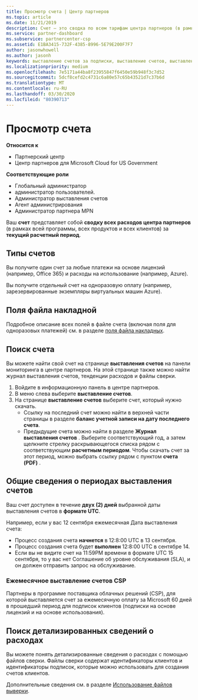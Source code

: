 ```yaml
---
title: Просмотр счета | Центр партнеров
ms.topic: article
ms.date: 11/21/2019
description: Счет — это сводка по всем тарифам центра партнеров (в рамках программы, продуктов и клиентов) за текущий месячный период.
ms.service: partner-dashboard
ms.subservice: partnercenter-csp
ms.assetid: E1BA3415-732F-4385-8996-5E79E200F7F7
author: jasonwhowell
ms.author: jasonh
keywords: выставление счетов за подписки, выставление счетов, выставления счетов в центре партнеров, просмотр счета, счет, счет центра партнеров, счет CSP, где мой счет?
ms.localizationpriority: medium
ms.openlocfilehash: 7e5171a44ba8f23955847f6450e59b948f3c7d52
ms.sourcegitcommit: 5dcf8cefd2c4731c6a80e57c65b43521d7c37b6d
ms.translationtype: MT
ms.contentlocale: ru-RU
ms.lasthandoff: 03/30/2020
ms.locfileid: "80390713"
---
```

# <a name="read-your-bill"></a>Просмотр счета

**Относится к**

- Партнерский центр
- Центр партнеров для Microsoft Cloud for US Government

**Соответствующие роли**
-   Глобальный администратор
-   администратор пользователей.
-   Администратор выставления счетов
-   Агент администрирования
-   Администратор партнера MPN

Ваш **счет** представляет собой **сводку всех расходов центра партнеров** (в рамках всей программы, всех продуктов и всех клиентов) за **текущий расчетный период**.

## <a name="invoice-types"></a>Типы счетов

Вы получите один счет за любые платежи на основе лицензий (например, Office 365) и расходы на использование (например, Azure).

Вы получите отдельный счет на одноразовую оплату (например, зарезервированные экземпляры виртуальных машин Azure).

## <a name="invoice-file-fields"></a>Поля файла накладной

Подробное описание всех полей в файле счета (включая поля для одноразовых платежей) см. в разделе [поля файла накладных](invoice-file.md).

## <a name="find-your-bill"></a>Поиск счета

Вы можете найти свой счет на странице **выставления счетов** на панели мониторинга в центре партнеров. На этой странице также можно найти журнал выставления счетов, тенденции расходов и файлы сверки.

1. Войдите в информационную панель в центре партнеров.
2. В меню слева выберите **выставление счетов**.
3. На странице **выставление счетов** выберите счет, который нужно скачать.
    - Ссылку на последний счет можно найти в верхней части страницы в разделе **баланс учетной записи на дату последнего счета**.
    - Предыдущие счета можно найти в разделе **Журнал выставления счетов** . Выберите соответствующий год, а затем щелкните стрелку раскрывающегося списка рядом с соответствующим **расчетным периодом**. Чтобы скачать счет за этот период, можно выбрать ссылку рядом с пунктом **счета (PDF)** .

## <a name="understand-billing-periods"></a>Общие сведения о периодах выставления счетов

Ваш счет доступен в течение **двух (2) дней** выбранной даты выставления счетов в **формате UTC**.

Например, если у вас 12 сентября ежемесячная Дата выставления счета:

- Процесс создания счета **начнется** в 12:8:00 UTC в 13 сентября.
- Процесс создания счета будет **выполнен** 12:8:00 UTC в сентябре 14.
- Если вы не видите счет на 11:59PM времени в формате UTC 15 сентября, то у вас нет Соглашение об уровне обслуживания (SLA), и он должен отправить запрос на обслуживание.

### <a name="csp-monthly-billing"></a>Ежемесячное выставление счетов CSP

Партнеры в программе поставщика облачных решений (CSP), для которой выставляется счет за ежемесячную оплату за Microsoft 60 дней в прошедший период для подписок клиентов (подписки на основе лицензий и на основе использования).

## <a name="find-itemized-details-for-charges"></a>Поиск детализированных сведений о расходах

Вы можете понять детализированные сведения о расходах с помощью файлов сверки. Файлы сверки содержат идентификаторы клиентов и идентификаторы подписок, которые можно использовать для создания счетов клиентов.

Дополнительные сведения см. в разделе [Использование файлов выверки](use-the-reconciliation-files.md).
